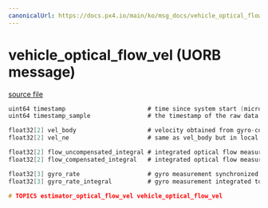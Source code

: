 ```yaml
---
canonicalUrl: https://docs.px4.io/main/ko/msg_docs/vehicle_optical_flow_vel
---
```


# vehicle_optical_flow_vel (UORB message)



[source file](https://github.com/PX4/PX4-Autopilot/blob/release/1.13/msg/vehicle_optical_flow_vel.msg)

```c
uint64 timestamp                       # time since system start (microseconds)
uint64 timestamp_sample                # the timestamp of the raw data (microseconds)

float32[2] vel_body                    # velocity obtained from gyro-compensated and distance-scaled optical flow raw measurements in body frame(m/s)
float32[2] vel_ne                      # same as vel_body but in local frame (m/s)

float32[2] flow_uncompensated_integral # integrated optical flow measurement (rad)
float32[2] flow_compensated_integral   # integrated optical flow measurement compensated for angular motion (rad)

float32[3] gyro_rate                   # gyro measurement synchronized with flow measurements (rad/s)
float32[3] gyro_rate_integral          # gyro measurement integrated to flow rate and synchronized with flow measurements (rad)

# TOPICS estimator_optical_flow_vel vehicle_optical_flow_vel

```
